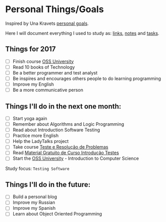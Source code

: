 # Personal Things/Goals

Inspired by Una Kravets [personal goals](http://una.im/personal-goals-guide).

Here I will document everything I used to study as: [links](/links), [notes](/notes) and [tasks](/tasks).

## Things for 2017

- [ ] Finish course [OSS University](https://ossu.firebaseapp.com/#/)
- [ ] Read 10 books of Technology
- [ ] Be a better programmer and test analyst
- [ ] Be inspires and encourages others people to do learning programming
- [ ] Improve my English
- [ ] Be a more communicative person

## Things I'll do in the next one month:

- [ ] Start yoga again
- [ ] Remember about Algorithms and Logic Programming
- [ ] Read about Introduction Software Testing
- [ ] Practice more English
- [ ] Help the LadyTalks project
- [ ] Take course [Teste e Resolução de Problemas](http://www.ev.org.br/Cursos/Lists/Cursos/CursosOnline.aspx?List=98e0d3db%2D98a8%2D470b%2Dadd0%2D1ca8f9acf05c&ID=20&Source=http%3A%2F%2Fwww%2Eev%2Eorg%2Ebr%2FCursos%2FPaginas%2FOnline%2Easpx)
- [ ] Read [Material Gratuito de Curso Introdução Testes](https://www.portalgsti.com.br/2011/04/material-gratuito-de-curso-de-introducao-a-testes-de-software.html)
- [ ] Start the [OSS University](https://ossu.firebaseapp.com/#/) - Introduction to Computer Science

Study focus: <code>Testing Software</code>

## Things I'll do in the future:

- [ ] Build a personal blog
- [ ] Improve my Russian
- [ ] Improve my Spanish
- [ ] Learn about Object Oriented Programming
